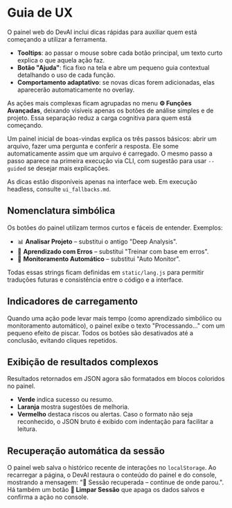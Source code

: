 # Guia de UX

O painel web do DevAI inclui dicas rápidas para auxiliar quem está começando a utilizar a ferramenta.

- **Tooltips**: ao passar o mouse sobre cada botão principal, um texto curto explica o que aquela ação faz.
- **Botão "Ajuda"**: fica fixo na tela e abre um pequeno guia contextual detalhando o uso de cada função.
- **Comportamento adaptativo**: se novas dicas forem adicionadas, elas aparecerão automaticamente no overlay.

As ações mais complexas ficam agrupadas no menu **⚙️ Funções Avançadas**, deixando visíveis apenas os botões de análise simples e de projeto. Essa separação reduz a carga cognitiva para quem está começando.

Um painel inicial de boas-vindas explica os três passos básicos: abrir um arquivo, fazer uma pergunta e conferir a resposta. Ele some automaticamente assim que um arquivo é carregado. O mesmo passo a passo aparece na primeira execução via CLI, com sugestão para usar `--guided` se desejar mais explicações.

As dicas estão disponíveis apenas na interface web. Em execução headless, consulte `ui_fallbacks.md`.

## Nomenclatura simbólica

Os botões do painel utilizam termos curtos e fáceis de entender.
Exemplos:

- 📊 **Analisar Projeto** – substitui o antigo "Deep Analysis".
- 🧠 **Aprendizado com Erros** – substitui "Treinar com base em erros".
- 🧭 **Monitoramento Automático** – substitui "Auto Monitor".

Todas essas strings ficam definidas em `static/lang.js` para permitir traduções futuras e consistência entre o código e a interface.

## Indicadores de carregamento

Quando uma ação pode levar mais tempo (como aprendizado simbólico ou monitoramento automático), o painel exibe o texto "Processando..." com um pequeno efeito de piscar. Todos os botões são desativados até a conclusão, evitando cliques repetidos.

## Exibição de resultados complexos

Resultados retornados em JSON agora são formatados em blocos coloridos no painel.
- **Verde** indica sucesso ou resumo.
- **Laranja** mostra sugestões de melhoria.
- **Vermelho** destaca riscos ou alertas.
Caso o formato não seja reconhecido, o JSON bruto é exibido com indentação para facilitar a leitura.

## Recuperação automática da sessão

O painel web salva o histórico recente de interações no `localStorage`.
Ao recarregar a página, o DevAI restaura o conteúdo do painel e do console,
mostrando a mensagem:
"🔄 Sessão recuperada – continue de onde parou.". Há também um botão
**🧹 Limpar Sessão** que apaga os dados salvos e confirma a ação no console.

